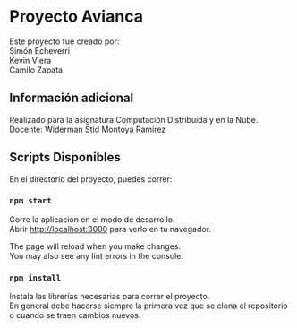 # Proyecto Avianca

Este proyecto fue creado por:\
Simón Echeverri\
Kevin Viera\
Camilo Zapata

## Información adicional

Realizado para la asignatura Computación Distribuida y en la Nube.\
Docente: Widerman Stid Montoya Ramírez

## Scripts Disponibles

En el directorio del proyecto, puedes correr:

### `npm start`

Corre la aplicación en el modo de desarrollo.\
Abrir [http://localhost:3000](http://localhost:3000) para verlo en tu navegador.

The page will reload when you make changes.\
You may also see any lint errors in the console.

### `npm install`

Instala las librerías necesarias para correr el proyecto.\
En general debe hacerse siempre la primera vez que se clona el repositorio o cuando se traen cambios nuevos.
